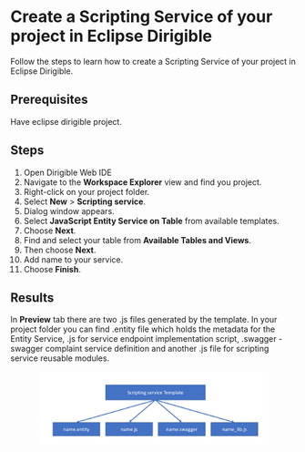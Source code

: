 # Create a Scripting Service of your project in Eclipse Dirigible

Follow the steps to learn how to create a Scripting Service of your project in Eclipse Dirigible.

## Prerequisites

Have eclipse dirigible project.

## Steps
1. Open Dirigible Web IDE
2. Navigate to the **Workspace Explorer** view and find you project.
3. Right-click on your project folder.
4. Select **New** > **Scripting service**.
5. Dialog window appears.
6. Select **JavaScript Entity Service on Table** from available templates. 
7. Choose **Next**.
8. Find and select your table from **Available Tables and Views**. 
9. Then choose **Next**.
10. Add name to your service. 
11. Choose **Finish**.

## Results

In **Preview** tab there are two .js files generated by the template.
In your project folder you can find .entity file which holds the metadata for the Entity Service, .js for service endpoint implementation script, .swagger - swagger complaint service definition and another .js file for scripting service reusable modules.

<p align="center">
  <img src="ScriptingServiceFiles.PNG" width="80%" alt="scrpting service files"/>
</p>

<br>
